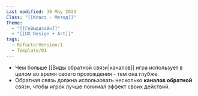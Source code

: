 ```yaml
---
Last modified: 30 May 2024
Class: "[[Класс - Метод]]"
Theme:
  - "[[Геймдизайн]]"
  - "[[UX Design + Art]]"
tags:
  - RefactorVersion/1
  - Template/01
---
```

- Чем больше [[Виды обратной связи|каналов]] игра использует в целом во время своего прохождения - тем она глубже.
- Обратная связь должна использовать несколько **каналов обратной** связи, чтобы игрок лучше понимал эффект своих действий. 